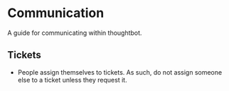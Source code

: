 Communication
=============

A guide for communicating within thoughtbot.

Tickets
-------

* People assign themselves to tickets. As such, do not assign someone else to a
  ticket unless they request it.
